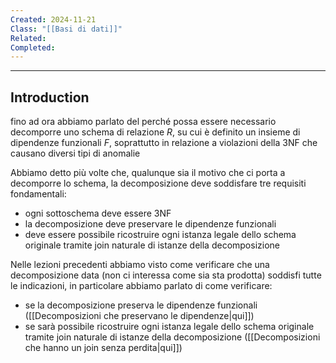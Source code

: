 ```yaml
---
Created: 2024-11-21
Class: "[[Basi di dati]]"
Related: 
Completed:
---
```

---
## Introduction
fino ad ora abbiamo parlato del perché possa essere necessario decomporre uno schema di relazione $R$, su cui è definito un insieme di dipendenze funzionali $F$, soprattutto in relazione a violazioni della 3NF che causano diversi tipi di anomalie

Abbiamo detto più volte che, qualunque sia il motivo che ci porta a decomporre lo schema, la decomposizione deve soddisfare tre requisiti fondamentali:
- ogni sottoschema deve essere 3NF
- la decomposizione deve preservare le dipendenze funzionali
- deve essere possibile ricostruire ogni istanza legale dello schema originale tramite join naturale di istanze della decomposizione

Nelle lezioni precedenti abbiamo visto come verificare che una decomposizione data (non ci interessa come sia sta prodotta) soddisfi tutte le indicazioni, in particolare abbiamo parlato di come verificare:
- se la decomposizione preserva le dipendenze funzionali ([[Decomposizioni che preservano le dipendenze|qui]])
- se sarà possibile ricostruire ogni istanza legale dello schema originale tramite join naturale di istanze della decomposizione ([[Decomposizioni che hanno un join senza perdita|qui]])